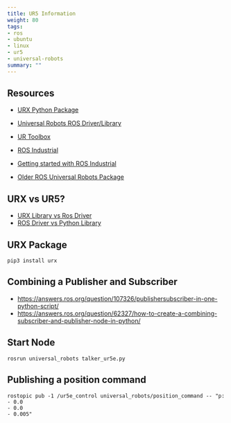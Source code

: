 ```yaml
---
title: UR5 Information
weight: 80
tags:
- ros
- ubuntu
- linux
- ur5
- universal-robots
summary: ""
---
```


## Resources

* [URX Python Package](https://github.com/SintefManufacturing/python-urx/)
* [Universal Robots ROS Driver/Library](https://github.com/UniversalRobots/Universal_Robots_ROS_Driver)

* [UR Toolbox](https://www.usna.edu/Users/weaprcon/kutzer/_Code-Development/UR_Toolbox.php)
* [ROS Industrial](http://wiki.ros.org/Industrial)
* [Getting started with ROS Industrial](http://wiki.ros.org/universal_robot/Tutorials/Getting%20Started%20with%20a%20Universal%20Robot%20and%20ROS-Industrial)
* [Older ROS Universal Robots Package](http://wiki.ros.org/action/show/universal_robots?action=show&redirect=universal_robot)

## URX vs UR5?

* [URX Library vs Ros Driver](https://forum.universal-robots.com/t/urx-library-vs-ros-driver/10764)
* [ROS Driver vs Python Library](https://answers.ros.org/question/367606/what-does-a-ros-driver-do-vs-python-library-for-robot-arm/)

## URX Package

```
pip3 install urx
```

## Combining a Publisher and Subscriber

* <https://answers.ros.org/question/107326/publishersubscriber-in-one-python-script/>
* <https://answers.ros.org/question/62327/how-to-create-a-combining-subscriber-and-publisher-node-in-python/>

## Start Node

```
rosrun universal_robots talker_ur5e.py 
```

## Publishing a position command

```
rostopic pub -1 /ur5e_control universal_robots/position_command -- "p:
- 0.0
- 0.0
- 0.005" 
```
